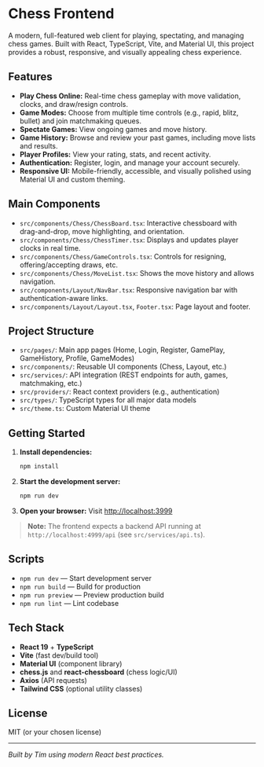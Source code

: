 # Chess Frontend

A modern, full-featured web client for playing, spectating, and managing chess games. Built with React, TypeScript, Vite, and Material UI, this project provides a robust, responsive, and visually appealing chess experience.

## Features

- **Play Chess Online:** Real-time chess gameplay with move validation, clocks, and draw/resign controls.
- **Game Modes:** Choose from multiple time controls (e.g., rapid, blitz, bullet) and join matchmaking queues.
- **Spectate Games:** View ongoing games and move history.
- **Game History:** Browse and review your past games, including move lists and results.
- **Player Profiles:** View your rating, stats, and recent activity.
- **Authentication:** Register, login, and manage your account securely.
- **Responsive UI:** Mobile-friendly, accessible, and visually polished using Material UI and custom theming.

## Main Components

- `src/components/Chess/ChessBoard.tsx`: Interactive chessboard with drag-and-drop, move highlighting, and orientation.
- `src/components/Chess/ChessTimer.tsx`: Displays and updates player clocks in real time.
- `src/components/Chess/GameControls.tsx`: Controls for resigning, offering/accepting draws, etc.
- `src/components/Chess/MoveList.tsx`: Shows the move history and allows navigation.
- `src/components/Layout/NavBar.tsx`: Responsive navigation bar with authentication-aware links.
- `src/components/Layout/Layout.tsx`, `Footer.tsx`: Page layout and footer.

## Project Structure

- `src/pages/`: Main app pages (Home, Login, Register, GamePlay, GameHistory, Profile, GameModes)
- `src/components/`: Reusable UI components (Chess, Layout, etc.)
- `src/services/`: API integration (REST endpoints for auth, games, matchmaking, etc.)
- `src/providers/`: React context providers (e.g., authentication)
- `src/types/`: TypeScript types for all major data models
- `src/theme.ts`: Custom Material UI theme

## Getting Started

1. **Install dependencies:**
   ```bash
   npm install
   ```
2. **Start the development server:**
   ```bash
   npm run dev
   ```
3. **Open your browser:**
   Visit [http://localhost:3999](http://localhost:3999)

> **Note:** The frontend expects a backend API running at `http://localhost:4999/api` (see `src/services/api.ts`).

## Scripts

- `npm run dev` — Start development server
- `npm run build` — Build for production
- `npm run preview` — Preview production build
- `npm run lint` — Lint codebase

## Tech Stack

- **React 19** + **TypeScript**
- **Vite** (fast dev/build tool)
- **Material UI** (component library)
- **chess.js** and **react-chessboard** (chess logic/UI)
- **Axios** (API requests)
- **Tailwind CSS** (optional utility classes)

## License

MIT (or your chosen license)

---

*Built by Tim using modern React best practices.*
